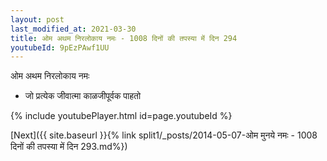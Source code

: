 ```yaml
---
layout: post
last_modified_at: 2021-03-30
title: ओम अथम निरलोकाय नमः - 1008 दिनों की तपस्या में दिन 294
youtubeId: 9pEzPAwf1UU
---
```

 
 
 ओम अथम निरलोकाय नमः  
 
 -  जो प्रत्येक जीवात्मा काळजीपूर्वक पाहतो 
 
  
 
  
 
 
 
 
 
 


{% include youtubePlayer.html id=page.youtubeId %}
 
[Next]({{ site.baseurl }}{% link  split1/_posts/2014-05-07-ओम मुनये नमः - 1008 दिनों की तपस्या में दिन 293.md%})
 
